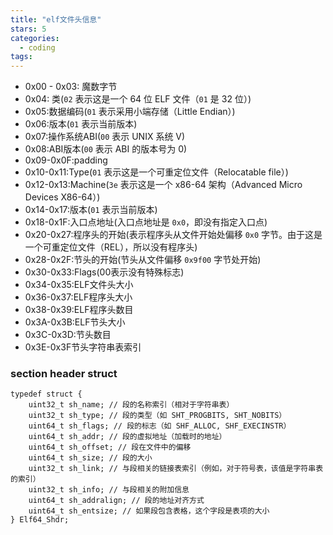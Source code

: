 ```yaml
---
title: "elf文件头信息"
stars: 5
categories:
  - coding
tags:
---
```

- 0x00 - 0x03: 魔数字节
- 0x04: 类(`02` 表示这是一个 64 位 ELF 文件（`01` 是 32 位）)
- 0x05:数据编码(`01` 表示采用小端存储（Little Endian）)
- 0x06:版本(`01` 表示当前版本)
- 0x07:操作系统ABI(`00` 表示 UNIX 系统 V)
- 0x08:ABI版本(`00` 表示 ABI 的版本号为 0)
- 0x09-0x0F:padding
- 0x10-0x11:Type(`01` 表示这是一个可重定位文件（Relocatable file）)
- 0x12-0x13:Machine(`3e` 表示这是一个 x86-64 架构（Advanced Micro Devices X86-64）)
- 0x14-0x17:版本(`01` 表示当前版本)
- 0x18-0x1F:入口点地址(入口点地址是 `0x0`，即没有指定入口点)
- 0x20-0x27:程序头的开始(表示程序头从文件开始处偏移 `0x0` 字节。由于这是一个可重定位文件（REL），所以没有程序头)
- 0x28-0x2F:节头的开始(节头从文件偏移 `0x9f00` 字节处开始)
- 0x30-0x33:Flags(00表示没有特殊标志)
- 0x34-0x35:ELF文件头大小
- 0x36-0x37:ELF程序头大小
- 0x38-0x39:ELF程序头数目
- 0x3A-0x3B:ELF节头大小
- 0x3C-0x3D:节头数目
- 0x3E-0x3F节头字符串表索引

### section header struct

```
typedef struct { 
	uint32_t sh_name; // 段的名称索引（相对于字符串表） 
	uint32_t sh_type; // 段的类型（如 SHT_PROGBITS, SHT_NOBITS） 
	uint64_t sh_flags; // 段的标志（如 SHF_ALLOC, SHF_EXECINSTR） 
	uint64_t sh_addr; // 段的虚拟地址（加载时的地址） 
	uint64_t sh_offset; // 段在文件中的偏移 
	uint64_t sh_size; // 段的大小 
	uint32_t sh_link; // 与段相关的链接表索引（例如，对于符号表，该值是字符串表的索引） 
	uint32_t sh_info; // 与段相关的附加信息 
	uint64_t sh_addralign; // 段的地址对齐方式 
	uint64_t sh_entsize; // 如果段包含表格，这个字段是表项的大小 
} Elf64_Shdr;
```
